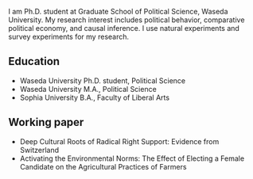 I am Ph.D. student at Graduate School of Political Science, Waseda University. My research interest includes political behavior, comparative political economy, and causal inference. I use natural experiments and survey experiments for my research.  

## Education
- Waseda University Ph.D. student, Political Science
- Waseda University M.A., Political Science
- Sophia University B.A., Faculty of Liberal Arts

## Working paper
- Deep Cultural Roots of Radical Right Support: Evidence from Switzerland
- Activating the Environmental Norms: The Effect of Electing a Female Candidate on the Agricultural Practices of
Farmers
